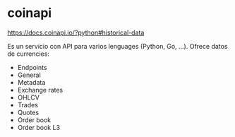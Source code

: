 # coinapi

https://docs.coinapi.io/?python#historical-data

Es un servicio con API para varios lenguages (Python, Go, ...).
Ofrece datos de currencies:

* Endpoints
* General
* Metadata
* Exchange rates
* OHLCV
* Trades
* Quotes
* Order book
* Order book L3

